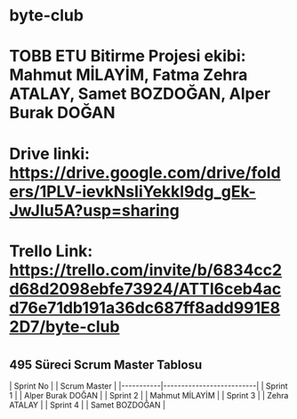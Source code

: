 # byte-club
# TOBB ETU Bitirme Projesi ekibi: Mahmut MİLAYİM, Fatma Zehra ATALAY, Samet BOZDOĞAN, Alper Burak DOĞAN
# Drive linki: https://drive.google.com/drive/folders/1PLV-ievkNsIiYekkl9dg_gEk-JwJIu5A?usp=sharing
#
# Trello Link: https://trello.com/invite/b/6834cc2d68d2098ebfe73924/ATTI6ceb4acd76e71db191a36dc687ff8add991E82D7/byte-club
#
##  495 Süreci Scrum Master Tablosu

| Sprint No |  | Scrum Master          |
|-----------|--------------------------|
| Sprint 1  |  | Alper Burak DOĞAN     |
| Sprint 2  |  | Mahmut MİLAYİM        |
| Sprint 3  |  | Zehra ATALAY          |
| Sprint 4  |  | Samet BOZDOĞAN        |


